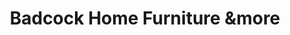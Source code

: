 ---
title: "Badcock Home Furniture &more"
url: /easley/badcock-home-furniture-andmore/
shop: furniture
---